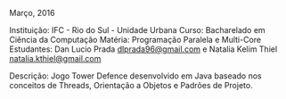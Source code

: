 Março, 2016

Instituição: IFC - Rio do Sul - Unidade Urbana
Curso: Bacharelado em Ciência da Computação
Matéria: Programação Paralela e Multi-Core
Estudantes: Dan Lucio Prada <dlprada96@gmail.com> e 
Natalia Kelim Thiel <natalia.kthiel@gmail.com>

Descrição:
Jogo Tower Defence desenvolvido em Java
baseado nos conceitos de Threads, 
Orientação a Objetos e Padrões de Projeto.